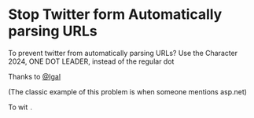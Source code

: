 ﻿# Stop Twitter form Automatically parsing URLs

To prevent twitter from automatically parsing URLs? Use the Character 2024, ONE DOT LEADER, instead of the regular dot

Thanks to [@Igal](https://twitter.com/hmemcpy/status/1151108617191530497)

(The classic example of this problem is when someone mentions asp.net)

To wit `․`
